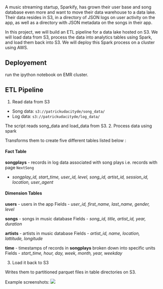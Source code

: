 
A music streaming startup, Sparkify, has grown their user base and song database even more and want to move their data warehouse to a data lake. Their data resides in S3, in a directory of JSON logs on user activity on the app, as well as a directory with JSON metadata on the songs in their app.

In this project, we will build an ETL pipeline for a data lake hosted on S3. We will load data from S3, process the data into analytics tables using Spark, and load them back into S3. We will deploy this Spark process on a cluster using AWS.


## Deployement

run the ipython notebook on EMR cluster.


## ETL Pipeline

1. Read data from S3

  * Song data: `s3://patrickudacityde/song_data/`
  * Log data: `s3://patrickudacityde/log_data/`

  The script reads song\_data and load\_data from S3.
2. Process data using spark

  Transforms them to create five different tables listed below :

#### Fact Table

  **songplays** - records in log data associated with song plays i.e. records with page `NextSong`

  * *songplay\_id, start\_time, user\_id, level, song\_id, artist\_id, session\_id, location, user\_agent*

#### Dimension Tables

  **users** - users in the app Fields - *user\_id, first\_name, last\_name, gender, level*

  **songs** - songs in music database Fields - *song\_id, title, artist\_id, year, duration*

  **artists** - artists in music database Fields - *artist\_id, name, location, lattitude, longitude*

  **time** - timestamps of records in **songplays** broken down into specific units Fields - *start\_time, hour, day, week, month, year, weekday*

3. Load it back to S3

  Writes them to partitioned parquet files in table directories on S3.


Example screenshots:
![]('../screenshots/screenshot_songplays.png')
